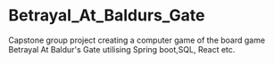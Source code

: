 # Betrayal_At_Baldurs_Gate
Capstone group project creating a computer game of the board game Betrayal At Baldur's Gate utilising Spring boot,SQL, React etc.
